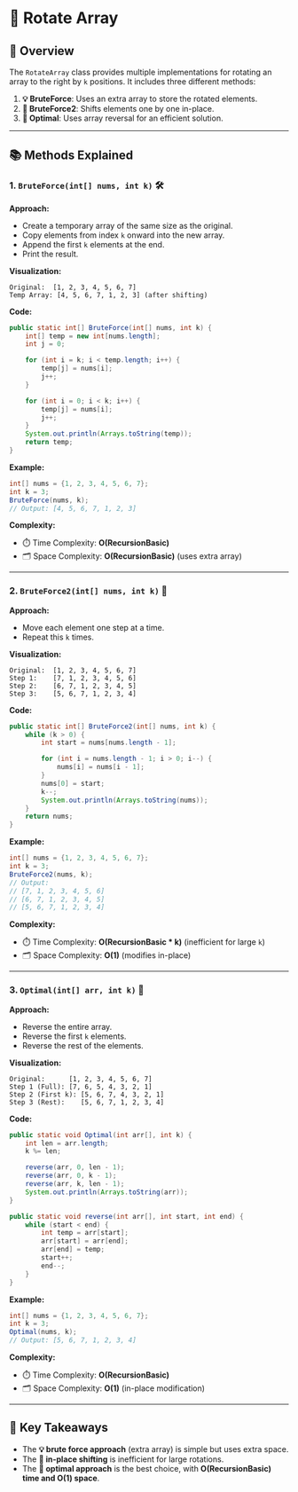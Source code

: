 # 🔄 Rotate Array

## 🌟 Overview
The `RotateArray` class provides multiple implementations for rotating an array to the right by `k` positions. It includes three different methods:

1. **💡 BruteForce**: Uses an extra array to store the rotated elements.
2. **🔧 BruteForce2**: Shifts elements one by one in-place.
3. **🚀 Optimal**: Uses array reversal for an efficient solution.

---

## 📚 Methods Explained

### 1. `BruteForce(int[] nums, int k)` 🛠️
**Approach:**
- Create a temporary array of the same size as the original.
- Copy elements from index `k` onward into the new array.
- Append the first `k` elements at the end.
- Print the result.

**Visualization:**
```
Original:  [1, 2, 3, 4, 5, 6, 7]
Temp Array: [4, 5, 6, 7, 1, 2, 3] (after shifting)
```

**Code:**
```java
public static int[] BruteForce(int[] nums, int k) {
    int[] temp = new int[nums.length];
    int j = 0;

    for (int i = k; i < temp.length; i++) {
        temp[j] = nums[i];
        j++;
    }

    for (int i = 0; i < k; i++) {
        temp[j] = nums[i];
        j++;
    }
    System.out.println(Arrays.toString(temp));
    return temp;
}
```

**Example:**
```java
int[] nums = {1, 2, 3, 4, 5, 6, 7};
int k = 3;
BruteForce(nums, k);
// Output: [4, 5, 6, 7, 1, 2, 3]
```

**Complexity:**
- ⏱️ Time Complexity: **O(RecursionBasic)**
- 🗂️ Space Complexity: **O(RecursionBasic)** (uses extra array)

---

### 2. `BruteForce2(int[] nums, int k)` 🔄
**Approach:**
- Move each element one step at a time.
- Repeat this `k` times.

**Visualization:**
```
Original:  [1, 2, 3, 4, 5, 6, 7]
Step 1:    [7, 1, 2, 3, 4, 5, 6]
Step 2:    [6, 7, 1, 2, 3, 4, 5]
Step 3:    [5, 6, 7, 1, 2, 3, 4]
```

**Code:**
```java
public static int[] BruteForce2(int[] nums, int k) {
    while (k > 0) {
        int start = nums[nums.length - 1];

        for (int i = nums.length - 1; i > 0; i--) {
            nums[i] = nums[i - 1];
        }
        nums[0] = start;
        k--;
        System.out.println(Arrays.toString(nums));
    }
    return nums;
}
```

**Example:**
```java
int[] nums = {1, 2, 3, 4, 5, 6, 7};
int k = 3;
BruteForce2(nums, k);
// Output:
// [7, 1, 2, 3, 4, 5, 6]
// [6, 7, 1, 2, 3, 4, 5]
// [5, 6, 7, 1, 2, 3, 4]
```

**Complexity:**
- ⏱️ Time Complexity: **O(RecursionBasic * k)** (inefficient for large `k`)
- 🗂️ Space Complexity: **O(1)** (modifies in-place)

---

### 3. `Optimal(int[] arr, int k)` 🚀
**Approach:**
- Reverse the entire array.
- Reverse the first `k` elements.
- Reverse the rest of the elements.

**Visualization:**
```
Original:      [1, 2, 3, 4, 5, 6, 7]
Step 1 (Full): [7, 6, 5, 4, 3, 2, 1]
Step 2 (First k): [5, 6, 7, 4, 3, 2, 1]
Step 3 (Rest):    [5, 6, 7, 1, 2, 3, 4]
```

**Code:**
```java
public static void Optimal(int arr[], int k) {
    int len = arr.length;
    k %= len;

    reverse(arr, 0, len - 1);
    reverse(arr, 0, k - 1);
    reverse(arr, k, len - 1);
    System.out.println(Arrays.toString(arr));
}

public static void reverse(int arr[], int start, int end) {
    while (start < end) {
        int temp = arr[start];
        arr[start] = arr[end];
        arr[end] = temp;
        start++;
        end--;
    }
}
```

**Example:**
```java
int[] nums = {1, 2, 3, 4, 5, 6, 7};
int k = 3;
Optimal(nums, k);
// Output: [5, 6, 7, 1, 2, 3, 4]
```

**Complexity:**
- ⏱️ Time Complexity: **O(RecursionBasic)**
- 🗂️ Space Complexity: **O(1)** (in-place modification)

---

## 🔑 Key Takeaways
- The **💡 brute force approach** (extra array) is simple but uses extra space.
- The **🔧 in-place shifting** is inefficient for large rotations.
- The **🚀 optimal approach** is the best choice, with **O(RecursionBasic) time and O(1) space**.

